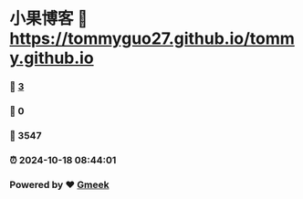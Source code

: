 # 小果博客 :link: https://tommyguo27.github.io/tommy.github.io 
### :page_facing_up: [3](https://tommyguo27.github.io/tommy.github.io/tag.html) 
### :speech_balloon: 0 
### :hibiscus: 3547 
### :alarm_clock: 2024-10-18 08:44:01 
### Powered by :heart: [Gmeek](https://github.com/Meekdai/Gmeek)
